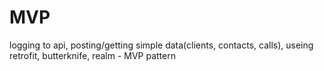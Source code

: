 # MVP
logging to api, posting/getting simple data(clients, contacts, calls), useing retrofit, butterknife, realm - MVP pattern
